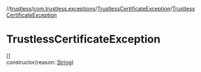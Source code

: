 //[trustless](../../../index.md)/[com.trustless.exceptions](../index.md)/[TrustlessCertificateException](index.md)/[TrustlessCertificateException](-trustless-certificate-exception.md)

# TrustlessCertificateException

[]\
constructor(reason: [String](https://kotlinlang.org/api/latest/jvm/stdlib/kotlin/-string/index.html))
